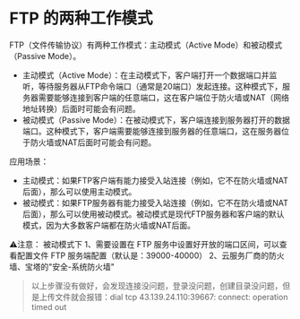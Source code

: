 


# FTP 的两种工作模式
FTP（文件传输协议）有两种工作模式：主动模式（Active Mode）和被动模式（Passive Mode）。
- 主动模式（Active Mode）：在主动模式下，客户端打开一个数据端口并监听，等待服务器从FTP命令端口（通常是20端口）发起连接。这种模式下，服务器需要能够连接到客户端的任意端口，这在客户端位于防火墙或NAT（网络地址转换）后面时可能会有问题。
- 被动模式（Passive Mode）：在被动模式下，客户端连接到服务器打开的数据端口。这种模式下，客户端需要能够连接到服务器的任意端口，这在服务器位于防火墙或NAT后面时可能会有问题。

应用场景：
- 主动模式：如果FTP客户端有能力接受入站连接（例如，它不在防火墙或NAT后面），那么可以使用主动模式。
- 被动模式：如果FTP服务器有能力接受入站连接（例如，它不在防火墙或NAT后面），那么可以使用被动模式。被动模式是现代FTP服务器和客户端的默认模式，因为大多数客户端都在防火墙或NAT后面。


⚠️注意： 被动模式下
1、需要设置在 FTP 服务中设置好开放的端口区间，可以查看配置文件 FTP 服务端配置（默认是：39000-40000）
2、云服务厂商的防火墙、宝塔的"安全-系统防火墙"

> 以上步骤没有做好，会发现连接没问题，登录没问题，创建目录没问题，但是上传文件就会报错：dial tcp 43.139.24.110:39667: connect: operation timed out